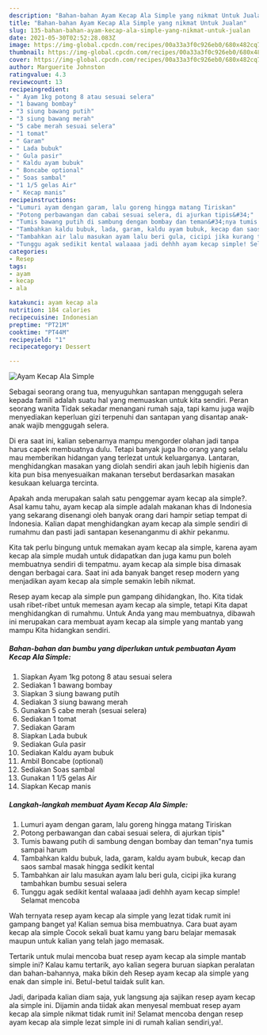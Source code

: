 ```yaml
---
description: "Bahan-bahan Ayam Kecap Ala Simple yang nikmat Untuk Jualan"
title: "Bahan-bahan Ayam Kecap Ala Simple yang nikmat Untuk Jualan"
slug: 135-bahan-bahan-ayam-kecap-ala-simple-yang-nikmat-untuk-jualan
date: 2021-05-30T02:52:28.083Z
image: https://img-global.cpcdn.com/recipes/00a33a3f0c926eb0/680x482cq70/ayam-kecap-ala-simple-foto-resep-utama.jpg
thumbnail: https://img-global.cpcdn.com/recipes/00a33a3f0c926eb0/680x482cq70/ayam-kecap-ala-simple-foto-resep-utama.jpg
cover: https://img-global.cpcdn.com/recipes/00a33a3f0c926eb0/680x482cq70/ayam-kecap-ala-simple-foto-resep-utama.jpg
author: Marguerite Johnston
ratingvalue: 4.3
reviewcount: 13
recipeingredient:
- " Ayam 1kg potong 8 atau sesuai selera"
- "1 bawang bombay"
- "3 siung bawang putih"
- "3 siung bawang merah"
- "5 cabe merah sesuai selera"
- "1 tomat"
- " Garam"
- " Lada bubuk"
- " Gula pasir"
- " Kaldu ayam bubuk"
- " Boncabe optional"
- " Soas sambal"
- "1 1/5 gelas Air"
- " Kecap manis"
recipeinstructions:
- "Lumuri ayam dengan garam, lalu goreng hingga matang Tiriskan"
- "Potong perbawangan dan cabai sesuai selera, di ajurkan tipis&#34;"
- "Tumis bawang putih di sambung dengan bombay dan teman&#34;nya tumis sampai harum"
- "Tambahkan kaldu bubuk, lada, garam, kaldu ayam bubuk, kecap dan saos sambal masak hingga sedikit kental"
- "Tambahkan air lalu masukan ayam lalu beri gula, cicipi jika kurang tambahkan bumbu sesuai selera"
- "Tunggu agak sedikit kental walaaaa jadi dehhh ayam kecap simple! Selamat mencoba"
categories:
- Resep
tags:
- ayam
- kecap
- ala

katakunci: ayam kecap ala 
nutrition: 184 calories
recipecuisine: Indonesian
preptime: "PT21M"
cooktime: "PT44M"
recipeyield: "1"
recipecategory: Dessert

---
```



![Ayam Kecap Ala Simple](https://img-global.cpcdn.com/recipes/00a33a3f0c926eb0/680x482cq70/ayam-kecap-ala-simple-foto-resep-utama.jpg)

Sebagai seorang orang tua, menyuguhkan santapan menggugah selera kepada famili adalah suatu hal yang memuaskan untuk kita sendiri. Peran seorang  wanita Tidak sekadar menangani rumah saja, tapi kamu juga wajib menyediakan keperluan gizi terpenuhi dan santapan yang disantap anak-anak wajib menggugah selera.

Di era  saat ini, kalian sebenarnya mampu mengorder olahan jadi tanpa harus capek membuatnya dulu. Tetapi banyak juga lho orang yang selalu mau memberikan hidangan yang terlezat untuk keluarganya. Lantaran, menghidangkan masakan yang diolah sendiri akan jauh lebih higienis dan kita pun bisa menyesuaikan makanan tersebut berdasarkan masakan kesukaan keluarga tercinta. 



Apakah anda merupakan salah satu penggemar ayam kecap ala simple?. Asal kamu tahu, ayam kecap ala simple adalah makanan khas di Indonesia yang sekarang disenangi oleh banyak orang dari hampir setiap tempat di Indonesia. Kalian dapat menghidangkan ayam kecap ala simple sendiri di rumahmu dan pasti jadi santapan kesenanganmu di akhir pekanmu.

Kita tak perlu bingung untuk memakan ayam kecap ala simple, karena ayam kecap ala simple mudah untuk didapatkan dan juga kamu pun boleh membuatnya sendiri di tempatmu. ayam kecap ala simple bisa dimasak dengan berbagai cara. Saat ini ada banyak banget resep modern yang menjadikan ayam kecap ala simple semakin lebih nikmat.

Resep ayam kecap ala simple pun gampang dihidangkan, lho. Kita tidak usah ribet-ribet untuk memesan ayam kecap ala simple, tetapi Kita dapat menghidangkan di rumahmu. Untuk Anda yang mau membuatnya, dibawah ini merupakan cara membuat ayam kecap ala simple yang mantab yang mampu Kita hidangkan sendiri.

<!--inarticleads1-->

##### Bahan-bahan dan bumbu yang diperlukan untuk pembuatan Ayam Kecap Ala Simple:

1. Siapkan  Ayam 1kg potong 8 atau sesuai selera
1. Sediakan 1 bawang bombay
1. Siapkan 3 siung bawang putih
1. Sediakan 3 siung bawang merah
1. Gunakan 5 cabe merah (sesuai selera)
1. Sediakan 1 tomat
1. Sediakan  Garam
1. Siapkan  Lada bubuk
1. Sediakan  Gula pasir
1. Sediakan  Kaldu ayam bubuk
1. Ambil  Boncabe (optional)
1. Sediakan  Soas sambal
1. Gunakan 1 1/5 gelas Air
1. Siapkan  Kecap manis




<!--inarticleads2-->

##### Langkah-langkah membuat Ayam Kecap Ala Simple:

1. Lumuri ayam dengan garam, lalu goreng hingga matang Tiriskan
1. Potong perbawangan dan cabai sesuai selera, di ajurkan tipis&#34;
1. Tumis bawang putih di sambung dengan bombay dan teman&#34;nya tumis sampai harum
1. Tambahkan kaldu bubuk, lada, garam, kaldu ayam bubuk, kecap dan saos sambal masak hingga sedikit kental
1. Tambahkan air lalu masukan ayam lalu beri gula, cicipi jika kurang tambahkan bumbu sesuai selera
1. Tunggu agak sedikit kental walaaaa jadi dehhh ayam kecap simple! Selamat mencoba




Wah ternyata resep ayam kecap ala simple yang lezat tidak rumit ini gampang banget ya! Kalian semua bisa membuatnya. Cara buat ayam kecap ala simple Cocok sekali buat kamu yang baru belajar memasak maupun untuk kalian yang telah jago memasak.

Tertarik untuk mulai mencoba buat resep ayam kecap ala simple mantab simple ini? Kalau kamu tertarik, ayo kalian segera buruan siapkan peralatan dan bahan-bahannya, maka bikin deh Resep ayam kecap ala simple yang enak dan simple ini. Betul-betul taidak sulit kan. 

Jadi, daripada kalian diam saja, yuk langsung aja sajikan resep ayam kecap ala simple ini. Dijamin anda tiidak akan menyesal membuat resep ayam kecap ala simple nikmat tidak rumit ini! Selamat mencoba dengan resep ayam kecap ala simple lezat simple ini di rumah kalian sendiri,ya!.

